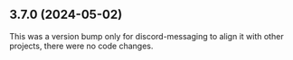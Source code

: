 ## 3.7.0 (2024-05-02)

This was a version bump only for discord-messaging to align it with other projects, there were no code changes.